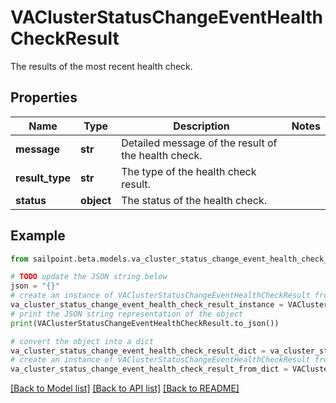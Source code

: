 # VAClusterStatusChangeEventHealthCheckResult

The results of the most recent health check.

## Properties

Name | Type | Description | Notes
------------ | ------------- | ------------- | -------------
**message** | **str** | Detailed message of the result of the health check. | 
**result_type** | **str** | The type of the health check result. | 
**status** | **object** | The status of the health check. | 

## Example

```python
from sailpoint.beta.models.va_cluster_status_change_event_health_check_result import VAClusterStatusChangeEventHealthCheckResult

# TODO update the JSON string below
json = "{}"
# create an instance of VAClusterStatusChangeEventHealthCheckResult from a JSON string
va_cluster_status_change_event_health_check_result_instance = VAClusterStatusChangeEventHealthCheckResult.from_json(json)
# print the JSON string representation of the object
print(VAClusterStatusChangeEventHealthCheckResult.to_json())

# convert the object into a dict
va_cluster_status_change_event_health_check_result_dict = va_cluster_status_change_event_health_check_result_instance.to_dict()
# create an instance of VAClusterStatusChangeEventHealthCheckResult from a dict
va_cluster_status_change_event_health_check_result_from_dict = VAClusterStatusChangeEventHealthCheckResult.from_dict(va_cluster_status_change_event_health_check_result_dict)
```
[[Back to Model list]](../README.md#documentation-for-models) [[Back to API list]](../README.md#documentation-for-api-endpoints) [[Back to README]](../README.md)



